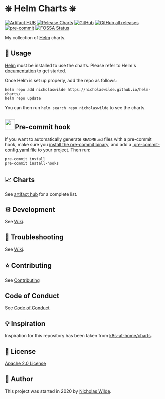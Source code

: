 # ⎈ Helm Charts ⎈
[![Artifact HUB](https://img.shields.io/endpoint?url=https://artifacthub.io/badge/repository/nicholaswilde)](https://artifacthub.io/packages/search?repo=nicholaswilde)
[![Release Charts](https://github.com/nicholaswilde/helm-charts/workflows/Release%20Charts/badge.svg)](https://github.com/nicholaswilde/helm-charts/actions)
[![GitHub](https://img.shields.io/github/license/nicholaswilde/helm-charts)](https://github.com/nicholaswilde/helm-charts/blob/main/LICENSE)
[![GitHub all releases](https://img.shields.io/github/downloads/nicholaswilde/helm-charts/total)](https://github.com/nicholaswilde/helm-charts/releases)
[![pre-commit](https://img.shields.io/badge/pre--commit-enabled-brightgreen?logo=pre-commit&logoColor=white)](https://github.com/pre-commit/pre-commit)
[![FOSSA Status](https://app.fossa.com/api/projects/git%2Bgithub.com%2Fnicholaswilde%2Fhelm-charts.svg?type=shield)](https://app.fossa.com/projects/git%2Bgithub.com%2Fnicholaswilde%2Fhelm-charts?ref=badge_shield)

My collection of [Helm](https://helm.sh/) charts.

## :book: Usage

[Helm](https://helm.sh) must be installed to use the charts.
Please refer to Helm's [documentation](https://helm.sh/docs/) to get started.

Once Helm is set up properly, add the repo as follows:

```console
helm repo add nicholaswilde https://nicholaswilde.github.io/helm-charts/
helm repo update
```
You can then run `helm search repo nicholaswilde` to see the charts.

<h2><img src="https://github.com/pre-commit/pre-commit.com/raw/master/logo.svg" width="32" />Pre-commit hook</h2>

If you want to automatically generate `README.md` files with a pre-commit hook, make sure you
[install the pre-commit binary](https://pre-commit.com/#install), and add a [.pre-commit-config.yaml file](./.pre-commit-config.yaml)
to your project. Then run:

```bash
pre-commit install
pre-commit install-hooks
```
## :chart_with_upwards_trend: Charts

See [artifact hub](https://artifacthub.io/packages/search?repo=nicholaswilde) for a complete list.

## :gear: Development

See [Wiki](https://github.com/nicholaswilde/helm-charts/wiki/Development).

## :wrench: Troubleshooting

See [Wiki](https://github.com/nicholaswilde/helm-charts/wiki/Troubleshooting).

## :star: Contributing

See [Contributing](./CONTRIBUTING.md)

## Code of Conduct

See [Code of Conduct](./CODE_OF_CONDUCT.md)

## :bulb: Inspiration

Inspiration for this repository has been taken from [k8s-at-home/charts](https://github.com/k8s-at-home/charts).

## :closed_book: License

[Apache 2.0 License](./LICENSE)

## :pencil: Author
This project was started in 2020 by [Nicholas Wilde](https://github.com/nicholaswilde/).
